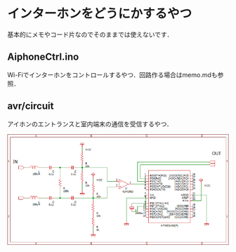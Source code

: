 # インターホンをどうにかするやつ

基本的にメモやコード片なのでそのままでは使えないです．


## AiphoneCtrl.ino

Wi-Fiでインターホンをコントロールするやつ．回路作る場合はmemo.mdも参照．


## avr/circuit

アイホンのエントランスと室内端末の通信を受信するやつ．

![受信回路](circuit/circuit.png)


